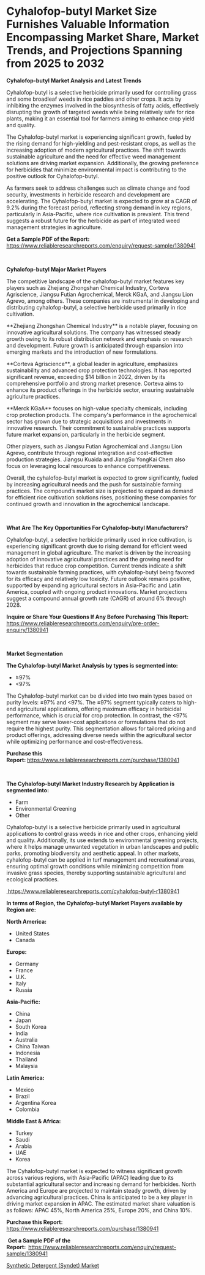 <p><h1>Cyhalofop-butyl Market Size Furnishes Valuable Information Encompassing Market Share, Market Trends, and Projections Spanning from 2025 to 2032</h1></p><p><strong>Cyhalofop-butyl Market Analysis and Latest Trends</strong></p>
<p><p>Cyhalofop-butyl is a selective herbicide primarily used for controlling grass and some broadleaf weeds in rice paddies and other crops. It acts by inhibiting the enzymes involved in the biosynthesis of fatty acids, effectively disrupting the growth of targeted weeds while being relatively safe for rice plants, making it an essential tool for farmers aiming to enhance crop yield and quality.</p><p>The Cyhalofop-butyl market is experiencing significant growth, fueled by the rising demand for high-yielding and pest-resistant crops, as well as the increasing adoption of modern agricultural practices. The shift towards sustainable agriculture and the need for effective weed management solutions are driving market expansion. Additionally, the growing preference for herbicides that minimize environmental impact is contributing to the positive outlook for Cyhalofop-butyl.</p><p>As farmers seek to address challenges such as climate change and food security, investments in herbicide research and development are accelerating. The Cyhalofop-butyl market is expected to grow at a CAGR of 9.2% during the forecast period, reflecting strong demand in key regions, particularly in Asia-Pacific, where rice cultivation is prevalent. This trend suggests a robust future for the herbicide as part of integrated weed management strategies in agriculture.</p></p>
<p><strong>Get a Sample PDF of the Report:&nbsp;</strong> <a href="https://www.reliableresearchreports.com/enquiry/request-sample/1380941?utm_campaign=2245&utm_medium=2&utm_source=Github&utm_content=ia&utm_term=02042025&utm_id=cyhalofop-butyl">https://www.reliableresearchreports.com/enquiry/request-sample/1380941</a></p>
<p>&nbsp;</p>
<p><strong>Cyhalofop-butyl Major Market Players</strong></p>
<p><p>The competitive landscape of the cyhalofop-butyl market features key players such as Zhejiang Zhongshan Chemical Industry, Corteva Agriscience, Jiangsu Futian Agrochemical, Merck KGaA, and Jiangsu Lion Agrevo, among others. These companies are instrumental in developing and distributing cyhalofop-butyl, a selective herbicide used primarily in rice cultivation.</p><p>**Zhejiang Zhongshan Chemical Industry** is a notable player, focusing on innovative agricultural solutions. The company has witnessed steady growth owing to its robust distribution network and emphasis on research and development. Future growth is anticipated through expansion into emerging markets and the introduction of new formulations.</p><p>**Corteva Agriscience**, a global leader in agriculture, emphasizes sustainability and advanced crop protection technologies. It has reported significant revenue, exceeding $14 billion in 2022, driven by its comprehensive portfolio and strong market presence. Corteva aims to enhance its product offerings in the herbicide sector, ensuring sustainable agriculture practices.</p><p>**Merck KGaA** focuses on high-value specialty chemicals, including crop protection products. The company's performance in the agrochemical sector has grown due to strategic acquisitions and investments in innovative research. Their commitment to sustainable practices supports future market expansion, particularly in the herbicide segment.</p><p>Other players, such as Jiangsu Futian Agrochemical and Jiangsu Lion Agrevo, contribute through regional integration and cost-effective production strategies. Jiangsu Kuaida and JiangSu YongKai Chem also focus on leveraging local resources to enhance competitiveness.</p><p>Overall, the cyhalofop-butyl market is expected to grow significantly, fueled by increasing agricultural needs and the push for sustainable farming practices. The compound’s market size is projected to expand as demand for efficient rice cultivation solutions rises, positioning these companies for continued growth and innovation in the agrochemical landscape.</p></p>
<p>&nbsp;</p>
<p><strong>What Are The Key Opportunities For Cyhalofop-butyl Manufacturers?</strong></p>
<p><p>Cyhalofop-butyl, a selective herbicide primarily used in rice cultivation, is experiencing significant growth due to rising demand for efficient weed management in global agriculture. The market is driven by the increasing adoption of innovative agricultural practices and the growing need for herbicides that reduce crop competition. Current trends indicate a shift towards sustainable farming practices, with cyhalofop-butyl being favored for its efficacy and relatively low toxicity. Future outlook remains positive, supported by expanding agricultural sectors in Asia-Pacific and Latin America, coupled with ongoing product innovations. Market projections suggest a compound annual growth rate (CAGR) of around 6% through 2028.</p></p>
<p><strong>Inquire or Share Your Questions If Any Before Purchasing This Report:</strong> <a href="https://www.reliableresearchreports.com/enquiry/pre-order-enquiry/1380941?utm_campaign=2245&utm_medium=2&utm_source=Github&utm_content=ia&utm_term=02042025&utm_id=cyhalofop-butyl">https://www.reliableresearchreports.com/enquiry/pre-order-enquiry/1380941</a></p>
<p>&nbsp;</p>
<p><strong>Market Segmentation</strong></p>
<p><strong>The Cyhalofop-butyl Market Analysis by types is segmented into:</strong></p>
<p><ul><li>≥97%</li><li><97%</li></ul></p>
<p><p>The Cyhalofop-butyl market can be divided into two main types based on purity levels: ≥97% and <97%. The ≥97% segment typically caters to high-end agricultural applications, offering maximum efficacy in herbicidal performance, which is crucial for crop protection. In contrast, the <97% segment may serve lower-cost applications or formulations that do not require the highest purity. This segmentation allows for tailored pricing and product offerings, addressing diverse needs within the agricultural sector while optimizing performance and cost-effectiveness.</p></p>
<p><strong>Purchase this Report:&nbsp;</strong><a href="https://www.reliableresearchreports.com/purchase/1380941?utm_campaign=2245&utm_medium=2&utm_source=Github&utm_content=ia&utm_term=02042025&utm_id=cyhalofop-butyl">https://www.reliableresearchreports.com/purchase/1380941</a></p>
<p>&nbsp;</p>
<p><strong>The Cyhalofop-butyl Market Industry Research by Application is segmented into:</strong></p>
<p><ul><li>Farm</li><li>Environmental Greening</li><li>Other</li></ul></p>
<p><p>Cyhalofop-butyl is a selective herbicide primarily used in agricultural applications to control grass weeds in rice and other crops, enhancing yield and quality. Additionally, its use extends to environmental greening projects, where it helps manage unwanted vegetation in urban landscapes and public parks, promoting biodiversity and aesthetic appeal. In other markets, cyhalofop-butyl can be applied in turf management and recreational areas, ensuring optimal growth conditions while minimizing competition from invasive grass species, thereby supporting sustainable agricultural and ecological practices.</p></p>
<p><a href="https://www.reliableresearchreports.com/cyhalofop-butyl-r1380941?utm_campaign=2245&utm_medium=2&utm_source=Github&utm_content=ia&utm_term=02042025&utm_id=cyhalofop-butyl">&nbsp;https://www.reliableresearchreports.com/cyhalofop-butyl-r1380941</a></p>
<p><strong>In terms of Region, the Cyhalofop-butyl Market Players available by Region are:</strong></p>
<p>
    <p> <strong> North America: </strong>
        <ul>
            <li>United States</li>
            <li>Canada</li>
        </ul>
        </p> 
    <p> <strong> Europe: </strong>
        <ul>
            <li>Germany</li>
            <li>France</li>
            <li>U.K.</li>
            <li>Italy</li>
            <li>Russia</li>
        </ul>
        </p> 
    <p> <strong> Asia-Pacific: </strong>
        <ul>
            <li>China</li>
            <li>Japan</li>
            <li>South Korea</li>
            <li>India</li>
            <li>Australia</li>
            <li>China Taiwan</li>
            <li>Indonesia</li>
            <li>Thailand</li>
            <li>Malaysia</li>
        </ul>
        </p> 
    <p> <strong> Latin America: </strong>
        <ul>
            <li>Mexico</li>
            <li>Brazil</li>
            <li>Argentina Korea</li>
            <li>Colombia</li>
        </ul>
        </p> 
    <p> <strong> Middle East & Africa: </strong>
        <ul>
            <li>Turkey</li>
            <li>Saudi</li>
            <li>Arabia</li>
            <li>UAE</li>
            <li>Korea</li>
        </ul>
    </p>
    </p>
<p><p>The Cyhalofop-butyl market is expected to witness significant growth across various regions, with Asia-Pacific (APAC) leading due to its substantial agricultural sector and increasing demand for herbicides. North America and Europe are projected to maintain steady growth, driven by advancing agricultural practices. China is anticipated to be a key player in driving market expansion in APAC. The estimated market share valuation is as follows: APAC 45%, North America 25%, Europe 20%, and China 10%.</p></p>
<p><strong>Purchase this Report: </strong><a href="https://www.reliableresearchreports.com/purchase/1380941?utm_campaign=2245&utm_medium=2&utm_source=Github&utm_content=ia&utm_term=02042025&utm_id=cyhalofop-butyl">https://www.reliableresearchreports.com/purchase/1380941</a></p>
<p>&nbsp;<strong>Get a Sample PDF of the Report:&nbsp;&nbsp;</strong><a href="https://www.reliableresearchreports.com/enquiry/request-sample/1380941?utm_campaign=2245&utm_medium=2&utm_source=Github&utm_content=ia&utm_term=02042025&utm_id=cyhalofop-butyl">https://www.reliableresearchreports.com/enquiry/request-sample/1380941</a></p>
<p><strong></strong></p>
<p><p><a href="https://github.com/SamiaChowdhury801/Market-Research-Report-List-2/blob/main/synthetic-detergent-syndet-market.md?utm_campaign=2245&utm_medium=2&utm_source=Github&utm_content=ia&utm_term=02042025&utm_id=cyhalofop-butyl">Synthetic Detergent (Syndet) Market</a></p></p>
